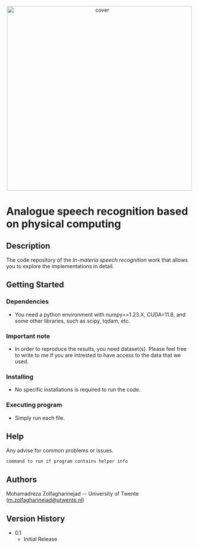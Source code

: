 <div style="text-align: center;">
<img src="docs/cover.png" alt="cover" height="500"/>
</div>

# Analogue speech recognition based on physical computing

<!-- Simple overview of use/purpose. -->

## Description

The code repository of the _In-materia speech recognition_ work that allows you to explore the  implementations in detail.

## Getting Started

### Dependencies

* You need a python environment with numpy==1.23.X, CUDA=11.8, and some other libraries, such as scipy, tqdam, etc.

### Important note

* In order to reproduce the results, you need dataset(s). Please feel free to write to me if you are intrested to have access to the data that we used.

### Installing

* No specific installations is required to run the code.

### Executing program

* Simply run each file.

## Help

Any advise for common problems or issues.
```
command to run if program contains helper info
```

## Authors

Mohamadreza Zolfagharinejad -- University of Twente
(m.zolfagharinejad@utwente.nl)

## Version History


* 0.1
    * Initial Release

<!-- ## License -->

<!-- This project is licensed under the [NAME HERE] License - see the LICENSE.md file for details -->

<!-- ## Acknowledgments

Inspiration, code snippets, etc.
* [awesome-readme](https://github.com/matiassingers/awesome-readme)
* [PurpleBooth](https://gist.github.com/PurpleBooth/109311bb0361f32d87a2)
* [dbader](https://github.com/dbader/readme-template)
* [zenorocha](https://gist.github.com/zenorocha/4526327)
* [fvcproductions](https://gist.github.com/fvcproductions/1bfc2d4aecb01a834b46) -->